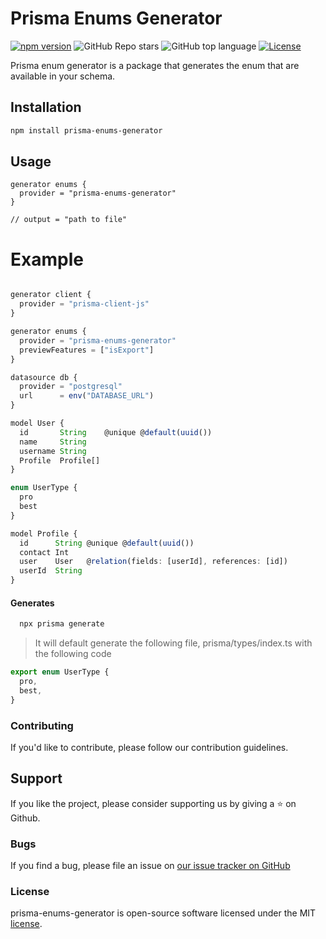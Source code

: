# Prisma Enums Generator

[![npm version](https://img.shields.io/npm/v/prisma-enums-generator.svg)](https://www.npmjs.com/package/prisma-enums-generator)
![GitHub Repo stars](https://img.shields.io/github/stars/umakantp/prisma-enums-generator?style=social)
![GitHub top language](https://img.shields.io/github/languages/top/umakantp/prisma-enums-generator?style=plastic)
[![License](https://img.shields.io/npm/l/prisma-enums-generator.svg)](https://opensource.org/licenses/MIT)

Prisma enum generator is a package that generates the enum that are available in your schema.

## Installation

```bash
npm install prisma-enums-generator
```

## Usage

```prisma
generator enums {
  provider = "prisma-enums-generator"
}

// output = "path to file"
```

# Example

```ts

generator client {
  provider = "prisma-client-js"
}

generator enums {
  provider = "prisma-enums-generator"
  previewFeatures = ["isExport"]
}

datasource db {
  provider = "postgresql"
  url      = env("DATABASE_URL")
}

model User {
  id       String    @unique @default(uuid())
  name     String
  username String
  Profile  Profile[]
}

enum UserType {
  pro
  best
}

model Profile {
  id      String @unique @default(uuid())
  contact Int
  user    User   @relation(fields: [userId], references: [id])
  userId  String
}
```

#### Generates

```sh
  npx prisma generate
```

> It will default generate the following file, prisma/types/index.ts with the following code

```ts
export enum UserType {
  pro,
  best,
}
```

### Contributing

If you'd like to contribute, please follow our contribution guidelines.

## Support

If you like the project, please consider supporting us by giving a ⭐️ on Github.

### Bugs

If you find a bug, please file an issue on [our issue tracker on GitHub](https://github.com/umakantp/prisma-enums-generator/issues)

### License

prisma-enums-generator is open-source software licensed under the MIT [license](LICENSE).

```

```
